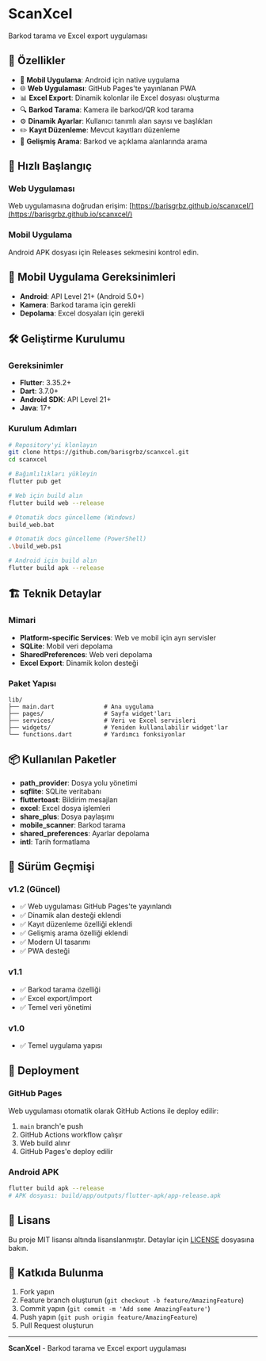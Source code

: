 # ScanXcel

Barkod tarama ve Excel export uygulaması

## 🌟 Özellikler

- 📱 **Mobil Uygulama**: Android için native uygulama
- 🌐 **Web Uygulaması**: GitHub Pages'te yayınlanan PWA
- 📊 **Excel Export**: Dinamik kolonlar ile Excel dosyası oluşturma
- 🔍 **Barkod Tarama**: Kamera ile barkod/QR kod tarama
- ⚙️ **Dinamik Ayarlar**: Kullanıcı tanımlı alan sayısı ve başlıkları
- ✏️ **Kayıt Düzenleme**: Mevcut kayıtları düzenleme
- 🔎 **Gelişmiş Arama**: Barkod ve açıklama alanlarında arama

## 🚀 Hızlı Başlangıç

### Web Uygulaması
Web uygulamasına doğrudan erişim: [https://barisgrbz.github.io/scanxcel/](https://barisgrbz.github.io/scanxcel/)

### Mobil Uygulama
Android APK dosyası için Releases sekmesini kontrol edin.

## 📱 Mobil Uygulama Gereksinimleri

- **Android**: API Level 21+ (Android 5.0+)
- **Kamera**: Barkod tarama için gerekli
- **Depolama**: Excel dosyaları için gerekli

## 🛠️ Geliştirme Kurulumu

### Gereksinimler
- **Flutter**: 3.35.2+
- **Dart**: 3.7.0+
- **Android SDK**: API Level 21+
- **Java**: 17+

### Kurulum Adımları
```bash
# Repository'yi klonlayın
git clone https://github.com/barisgrbz/scanxcel.git
cd scanxcel

# Bağımlılıkları yükleyin
flutter pub get

# Web için build alın
flutter build web --release

# Otomatik docs güncelleme (Windows)
build_web.bat

# Otomatik docs güncelleme (PowerShell)
.\build_web.ps1

# Android için build alın
flutter build apk --release
```

## 🏗️ Teknik Detaylar

### Mimari
- **Platform-specific Services**: Web ve mobil için ayrı servisler
- **SQLite**: Mobil veri depolama
- **SharedPreferences**: Web veri depolama
- **Excel Export**: Dinamik kolon desteği

### Paket Yapısı
```
lib/
├── main.dart              # Ana uygulama
├── pages/                 # Sayfa widget'ları
├── services/              # Veri ve Excel servisleri
├── widgets/               # Yeniden kullanılabilir widget'lar
└── functions.dart         # Yardımcı fonksiyonlar
```

## 📦 Kullanılan Paketler

- **path_provider**: Dosya yolu yönetimi
- **sqflite**: SQLite veritabanı
- **fluttertoast**: Bildirim mesajları
- **excel**: Excel dosya işlemleri
- **share_plus**: Dosya paylaşımı
- **mobile_scanner**: Barkod tarama
- **shared_preferences**: Ayarlar depolama
- **intl**: Tarih formatlama

## 📝 Sürüm Geçmişi

### v1.2 (Güncel)
- ✅ Web uygulaması GitHub Pages'te yayınlandı
- ✅ Dinamik alan desteği eklendi
- ✅ Kayıt düzenleme özelliği eklendi
- ✅ Gelişmiş arama özelliği eklendi
- ✅ Modern UI tasarımı
- ✅ PWA desteği

### v1.1
- ✅ Barkod tarama özelliği
- ✅ Excel export/import
- ✅ Temel veri yönetimi

### v1.0
- ✅ Temel uygulama yapısı

## 🚀 Deployment

### GitHub Pages
Web uygulaması otomatik olarak GitHub Actions ile deploy edilir:
1. `main` branch'e push
2. GitHub Actions workflow çalışır
3. Web build alınır
4. GitHub Pages'e deploy edilir

### Android APK
```bash
flutter build apk --release
# APK dosyası: build/app/outputs/flutter-apk/app-release.apk
```

## 📄 Lisans

Bu proje MIT lisansı altında lisanslanmıştır. Detaylar için [LICENSE](LICENSE) dosyasına bakın.

## 🤝 Katkıda Bulunma

1. Fork yapın
2. Feature branch oluşturun (`git checkout -b feature/AmazingFeature`)
3. Commit yapın (`git commit -m 'Add some AmazingFeature'`)
4. Push yapın (`git push origin feature/AmazingFeature`)
5. Pull Request oluşturun

---

**ScanXcel** - Barkod tarama ve Excel export uygulaması



 